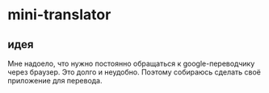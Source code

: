 # mini-translator

## идея

Мне надоело, что нужно постоянно обращаться к google-переводчику через браузер. Это долго и неудобно. Поэтому собираюсь сделать своё приложение для перевода.
